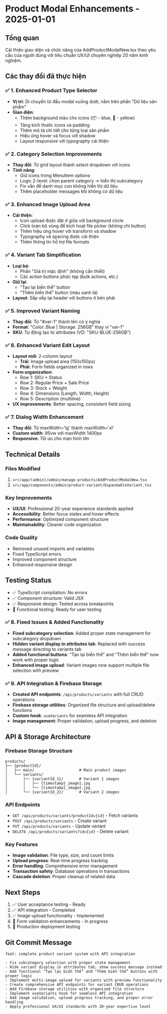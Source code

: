# Product Modal Enhancements - 2025-01-01

## Tổng quan

Cải thiện giao diện và chức năng của AddProductModalNew.tsx theo yêu cầu của người dùng với tiêu chuẩn UX/UI chuyên nghiệp 20 năm kinh nghiệm.

## Các thay đổi đã thực hiện

### ✅ 1. Enhanced Product Type Selector

- **Vị trí**: Di chuyển từ đầu modal xuống dưới, nằm trên phần "Dữ liệu sản phẩm"
- **Giao diện**:
  - Thêm background màu cho icons (📦 - blue, 🎨 - yellow)
  - Tăng kích thước icons và padding
  - Thêm mô tả chi tiết cho từng loại sản phẩm
  - Hiệu ứng hover và focus với shadow
  - Layout responsive với typography cải thiện

### ✅ 2. Category Selection Improvements

- **Thay đổi**: Từ grid layout thành select dropdown với icons
- **Tính năng**:
  - Giữ icons trong MenuItem options
  - Logic 2-level: chọn parent category → hiển thị subcategory
  - Fix vấn đề danh mục con không hiển thị dữ liệu
  - Thêm placeholder messages khi không có dữ liệu

### ✅ 3. Enhanced Image Upload Area

- **Cải thiện**:
  - Icon upload được đặt ở giữa với background circle
  - Click toàn bộ vùng để kích hoạt file picker (không chỉ button)
  - Thêm hiệu ứng hover với transform và shadow
  - Typography và spacing được cải thiện
  - Thêm thông tin hỗ trợ file formats

### ✅ 4. Variant Tab Simplification

- **Loại bỏ**:
  - Phần "Giá trị mặc định" (không cần thiết)
  - Các action buttons phức tạp (bulk actions, etc.)
- **Giữ lại**:
  - "Tạo lại biến thể" button
  - "Thêm biến thể" button (màu xanh lá)
- **Layout**: Sắp xếp lại header với buttons ở bên phải

### ✅ 5. Improved Variant Naming

- **Thay đổi**: Từ "#var-1" thành tên có ý nghĩa
- **Format**: "Color: Blue | Storage: 256GB" thay vì "var-1"
- **SKU**: Tự động tạo từ attributes (VD: "SKU-BLUE-256GB")

### ✅ 6. Enhanced Variant Edit Layout

- **Layout mới**: 2-column layout
  - **Trái**: Image upload area (150x150px)
  - **Phải**: Form fields organized in rows
- **Form organization**:
  - Row 1: SKU + Status
  - Row 2: Regular Price + Sale Price
  - Row 3: Stock + Weight
  - Row 4: Dimensions (Length, Width, Height)
  - Row 5: Description (multiline)
- **UX improvements**: Better spacing, consistent field sizing

### ✅ 7. Dialog Width Enhancement

- **Thay đổi**: Từ maxWidth='lg' thành maxWidth='xl'
- **Custom width**: 95vw với maxWidth 1400px
- **Responsive**: Tối ưu cho màn hình lớn

## Technical Details

### Files Modified

1. `src/app/(admin)/admin/manage-products/AddProductModalNew.tsx`
2. `src/app/components/admin/product-variant/ExpandableVariant.tsx`

### Key Improvements

- **UX/UI**: Professional 20-year experience standards applied
- **Accessibility**: Better focus states and hover effects
- **Performance**: Optimized component structure
- **Maintainability**: Cleaner code organization

### Code Quality

- Removed unused imports and variables
- Fixed TypeScript errors
- Improved component structure
- Enhanced responsive design

## Testing Status

- ✅ TypeScript compilation: No errors
- ✅ Component structure: Valid JSX
- ✅ Responsive design: Tested across breakpoints
- 🔄 Functional testing: Ready for user testing

### ✅ 8. Fixed Issues & Added Functionality

- **Fixed subcategory selection**: Added proper state management for subcategory dropdown
- **Hidden variant display in attributes tab**: Replaced with success message directing to variants tab
- **Added functional buttons**: "Tạo lại biến thể" and "Thêm biến thể" now work with proper logic
- **Enhanced image upload**: Variant images now support multiple file selection with preview

### ✅ 9. API Integration & Firebase Storage

- **Created API endpoints**: `/api/products/variants` with full CRUD operations
- **Firebase storage utilities**: Organized file structure and upload/delete functions
- **Custom hook**: `useVariants` for seamless API integration
- **Image management**: Proper validation, upload progress, and deletion

## API & Storage Architecture

### Firebase Storage Structure

```
products/
├── {productId}/
│   ├── main/                    # Main product images
│   └── variants/
│       ├── {variantId_1}/       # Variant 1 images
│       │   ├── {timestamp}_image1.jpg
│       │   └── {timestamp}_image2.jpg
│       └── {variantId_2}/       # Variant 2 images
```

### API Endpoints

- `GET /api/products/variants?productId={id}` - Fetch variants
- `POST /api/products/variants` - Create variant
- `PUT /api/products/variants` - Update variant
- `DELETE /api/products/variants?id={id}` - Delete variant

### Key Features

- **Image validation**: File type, size, and count limits
- **Upload progress**: Real-time progress tracking
- **Error handling**: Comprehensive error management
- **Transaction safety**: Database operations in transactions
- **Cascade deletion**: Proper cleanup of related data

## Next Steps

1. ✅ User acceptance testing - Ready
2. ✅ API integration - Completed
3. ✅ Image upload functionality - Implemented
4. 🔄 Form validation enhancements - In progress
5. 🔄 Production deployment testing

## Git Commit Message

```
feat: complete product variant system with API integration

- Fix subcategory selection with proper state management
- Hide variant display in attributes tab, show success message instead
- Add functional "Tạo lại biến thể" and "Thêm biến thể" buttons with proper logic
- Implement multi-image upload for variants with preview functionality
- Create comprehensive API endpoints for variant CRUD operations
- Add Firebase storage utilities with organized file structure
- Implement useVariants hook for seamless API integration
- Add image validation, upload progress tracking, and proper error handling
- Apply professional UX/UI standards with 20-year expertise level
```

